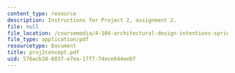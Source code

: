```yaml
---
content_type: resource
description: Instructions for Project 2, assignment 2.
file: null
file_location: /coursemedia/4-104-architectural-design-intentions-spring-2004/576acb386837e7ea17f774ece644eeb7_proj2concept.pdf
file_type: application/pdf
resourcetype: Document
title: proj2concept.pdf
uid: 576acb38-6837-e7ea-17f7-74ece644eeb7
---
```

